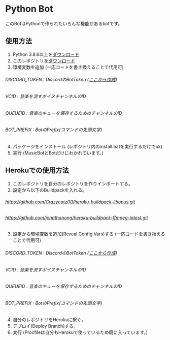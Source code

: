 # Python Bot
このBotはPythonで作られたいろんな機能があるbotです。

## 使用方法

1. Python 3.8.6以上を[ダウンロード](https://www.python.org/downloads/)
2. このレポジトリを[ダウンロード](https://github.com/xCorePython/python-bot.git)
3. 環境変数を追加 (一応コードを書き換えることで代用可)
 ###### DISCORD_TOKEN : DiscordのBotToken ([ここから作成](https://discord.com/developers))
 ###### VCID : 音楽を流すボイスチャンネルのID
 ###### QUEUEID : 音楽のキューを保存するためのチャンネルのID
 ###### BOT_PREFIX : BotのPrefix(コマンドの先頭文字)
4. パッケージをインストール (レポジトリ内のinstall.batを実行するだけでok)
5. 実行 (MusicBotとBotだけにわかれています。)

## Herokuでの使用方法

1. このレポジトリを自分のレポジトリを作りインポートする。
2. 設定から以下のBuildpackを入れる。
 ###### https://github.com/Crazycatz00/heroku-buildpack-libopus.git
 ###### https://github.com/jonathanong/heroku-buildpack-ffmpeg-latest.git
3. 設定から環境変数を追加(Reveal Config Vars)する (一応コードを書き換えることで代用可)
 ###### DISCORD_TOKEN : DiscordのBotToken ([ここから作成](https://discord.com/developers))
 ###### VCID : 音楽を流すボイスチャンネルのID
 ###### QUEUEID : 音楽のキューを保存するためのチャンネルのID
 ###### BOT_PREFIX : BotのPrefix(コマンドの先頭文字)
4. 自分のレポジトリをHerokuに繋ぐ。
5. デプロイ(Deploy Branch)する。
6. 実行 (Procfileは自分もHerokuで使っているため既に入っています。)
